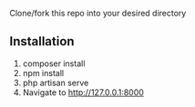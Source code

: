 Clone/fork this repo into your desired directory

## Installation

1. composer install
2. npm install
3. php artisan serve
4. Navigate to http://127.0.0.1:8000